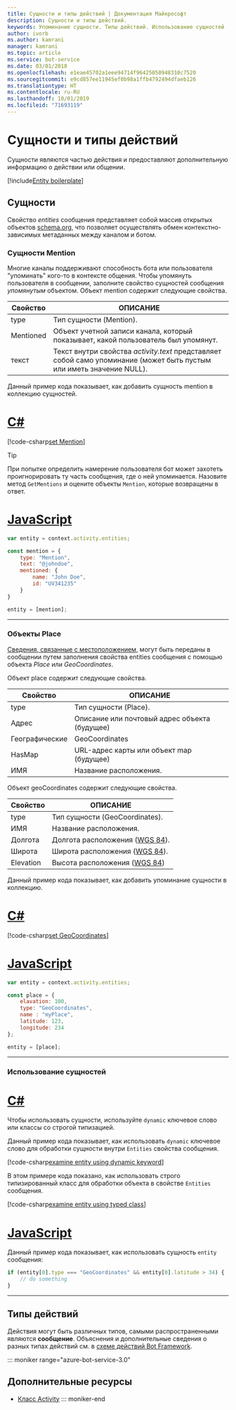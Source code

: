 ```yaml
---
title: Сущности и типы действий | Документация Майкрософт
description: Сущности и типы действий.
keywords: Упоминание сущности. Типы действий. Использование сущностей
author: ivorb
ms.author: kamrani
manager: kamrani
ms.topic: article
ms.service: bot-service
ms.date: 03/01/2018
ms.openlocfilehash: e1eae45702a1eee94714f96425050948310c7520
ms.sourcegitcommit: e9cd857ee11945ef0b98a1ffb4792494dfaeb126
ms.translationtype: HT
ms.contentlocale: ru-RU
ms.lasthandoff: 10/01/2019
ms.locfileid: "71693119"
---
```

# <a name="entities-and-activity-types"></a>Сущности и типы действий

Сущности являются частью действия и предоставляют дополнительную информацию о действии или общении.

[!include[Entity boilerplate](includes/snippet-entity-boilerplate.md)]

## <a name="entities"></a>Сущности

Свойство *entities* сообщения представляет собой массив открытых объектов <a href="http://schema.org/" target="_blank">schema.org</a>, что позволяет осуществлять обмен контекстно-зависимых метаданных между каналом и ботом.

### <a name="mention-entities"></a>Сущности Mention

Многие каналы поддерживают способность бота или пользователя "упоминать" кого-то в контексте общения.
Чтобы упомянуть пользователя в сообщении, заполните свойство сущностей сообщения *упомянутым* объектом.
Объект mention содержит следующие свойства.

| Свойство | ОПИСАНИЕ |
|----|----|
| type | Тип сущности (Mention). |
| Mentioned | Объект учетной записи канала, который показывает, какой пользователь был упомянут. | 
| текст | Текст внутри свойства *activity.text* представляет собой само упоминание (может быть пустым или иметь значение NULL). |

Данный пример кода показывает, как добавить сущность mention в коллекцию сущностей.

# <a name="ctabcs"></a>[C#](#tab/cs)
[!code-csharp[set Mention](includes/code/dotnet-create-messages.cs#setMention)]

> [!TIP]
> При попытке определить намерение пользователя бот может захотеть проигнорировать ту часть сообщения, где о ней упоминается. Назовите метод `GetMentions` и оцените объекты `Mention`, которые возвращены в ответ.

# <a name="javascripttabjs"></a>[JavaScript](#tab/js)
```javascript
var entity = context.activity.entities;

const mention = {
    type: "Mention",
    text: "@johndoe",
    mentioned: {
        name: "John Doe",
        id: "UV341235"
    }
}

entity = [mention];
```

---

### <a name="place-objects"></a>Объекты Place

<a href="https://schema.org/Place" target="_blank">Сведения, связанные с местоположением</a>, могут быть переданы в сообщении путем заполнения свойства entities сообщения с помощью объекта *Place* или *GeoCoordinates*.

Объект place содержит следующие свойства.

| Свойство | ОПИСАНИЕ |
|----|----|
| type | Тип сущности (Place). |
| Адрес | Описание или почтовый адрес объекта (будущее) |
| Географические | GeoCoordinates |
| HasMap | URL-адрес карты или объект map (будущее) |
| ИМЯ | Название расположения. |

Объект geoCoordinates содержит следующие свойства.

| Свойство | ОПИСАНИЕ |
|----|----|
| type | Тип сущности (GeoCoordinates). |
| ИМЯ | Название расположения. |
| Долгота | Долгота расположения (<a href="https://en.wikipedia.org/wiki/World_Geodetic_System" target="_blank">WGS 84</a>). |
| Широта | Широта расположения (<a href="https://en.wikipedia.org/wiki/World_Geodetic_System" target="_blank">WGS 84</a>). |
| Elevation | Высота расположения (<a href="https://en.wikipedia.org/wiki/World_Geodetic_System" target="_blank">WGS 84</a>) |

Данный пример кода показывает, как добавить упоминание сущности в коллекцию.

# <a name="ctabcs"></a>[C#](#tab/cs)
[!code-csharp[set GeoCoordinates](includes/code/dotnet-create-messages.cs#setGeoCoord)]

# <a name="javascripttabjs"></a>[JavaScript](#tab/js)
```javascript
var entity = context.activity.entities;

const place = {
    elavation: 100,
    type: "GeoCoordinates",
    name : "myPlace",
    latitude: 123,
    longitude: 234
};

entity = [place];

```

---

### <a name="consume-entities"></a>Использование сущностей

# <a name="ctabcs"></a>[C#](#tab/cs)

Чтобы использовать сущности, используйте `dynamic` ключевое слово или классы со строгой типизацией.

Данный пример кода показывает, как использовать `dynamic` ключевое слово для обработки сущности внутри `Entities` свойства сообщения.

[!code-csharp[examine entity using dynamic keyword](includes/code/dotnet-create-messages.cs#examineEntity1)]

В этом примере кода показано, как использовать строго типизированный класс для обработки объекта в свойстве `Entities` сообщения.

[!code-csharp[examine entity using typed class](includes/code/dotnet-create-messages.cs#examineEntity2)]

# <a name="javascripttabjs"></a>[JavaScript](#tab/js)

Данный пример кода показывает, как использовать сущность `entity` сообщения:

```javascript
if (entity[0].type === "GeoCoordinates" && entity[0].latitude > 34) {
    // do something
}
```

---

## <a name="activity-types"></a>Типы действий
<!-- 
This code example show how to process an activity of type **message**:

# [C#](#tab/cs)

```cs
if (context.Activity.Type == ActivityTypes.Message){
    // do something
}
```

# [JavaScript](#tab/js)

```js
if(context.activity.type === 'message'){
    // do something
}
```

--- -->

Действия могут быть различных типов, самыми распространенными являются **сообщение**. Объяснения и дополнительные сведения о разных типах действий см. в [схеме действий Bot Framework](https://aka.ms/botSpecs-activitySchema).

::: moniker range="azure-bot-service-3.0"

## <a name="additional-resources"></a>Дополнительные ресурсы

- <a href="https://docs.botframework.com/csharp/builder/sdkreference/dc/d2f/class_microsoft_1_1_bot_1_1_connector_1_1_activity.html" target="_blank">Класс Activity</a>
::: moniker-end
